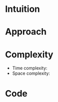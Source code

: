 # Intuition
<!-- First thoughts on how to solve this problem -->

# Approach
<!-- Approach to solve the problem -->

# Complexity
- Time complexity:
- Space complexity:

# Code
```

```